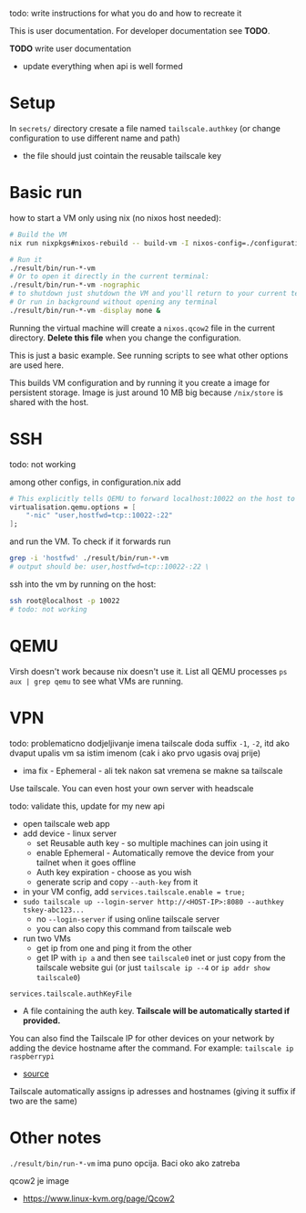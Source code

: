 
todo: write instructions for what you do and how to recreate it

This is user documentation. For developer documentation see **TODO**.

**TODO** write user documentation
- update everything when api is well formed


# Setup

In `secrets/` directory cresate a file named `tailscale.authkey` (or change configuration to use different name and path)
- the file should just cointain the reusable tailscale key


# Basic run

how to start a VM only using nix (no nixos host needed):
```bash
# Build the VM
nix run nixpkgs#nixos-rebuild -- build-vm -I nixos-config=./configuration.nix

# Run it
./result/bin/run-*-vm
# Or to open it directly in the current terminal:
./result/bin/run-*-vm -nographic
# to shutdown just shutdown the VM and you'll return to your current terminal
# Or run in background without opening any terminal
./result/bin/run-*-vm -display none &
```
Running the virtual machine will create a `nixos.qcow2` file in the current directory. **Delete this file** when you change the configuration.

This is just a basic example. See running scripts to see what other options are used here.

This builds VM configuration and by running it you create a image for persistent storage. Image is just around 10 MB big because `/nix/store` is shared with the host.


# SSH

todo: not working

among other configs, in configuration.nix add
```nix
# This explicitly tells QEMU to forward localhost:10022 on the host to port 22 inside the guest VM
virtualisation.qemu.options = [
    "-nic" "user,hostfwd=tcp::10022-:22"
];
```

and run the VM. To check if it forwards run
```bash
grep -i 'hostfwd' ./result/bin/run-*-vm
# output should be: user,hostfwd=tcp::10022-:22 \
```

ssh into the vm by running on the host:
```bash
ssh root@localhost -p 10022
# todo: not working
```


# QEMU

Virsh doesn't work because nix doesn't use it.
List all QEMU processes `ps aux | grep qemu` to see what VMs are running.


# VPN

todo: problematicno dodjeljivanje imena tailscale doda suffix `-1`, `-2`, itd ako dvaput upalis vm sa istim imenom (cak i ako prvo ugasis ovaj prije)
- ima fix - Ephemeral - ali tek nakon sat vremena se makne sa tailscale

Use tailscale. You can even host your own server with headscale

todo: validate this, update for my new api
- open tailscale web app
- add device - linux server
    - set Reusable auth key - so multiple machines can join using it
    - enable Ephemeral - Automatically remove the device from your tailnet when it goes offline
    - Auth key expiration - choose as you wish
    - generate scrip and copy `--auth-key` from it
- in your VM config, add `services.tailscale.enable = true;`
- `sudo tailscale up --login-server http://<HOST-IP>:8080 --authkey tskey-abc123...`
    - no `--login-server` if using online tailscale server
    - you can also copy this command from tailscale web
- run two VMs
    - get ip from one and ping it from the other
    - get IP with `ip a` and then see `tailscale0` inet or just copy from the tailscale website gui (or just `tailscale ip --4` or `ip addr show tailscale0`)

`services.tailscale.authKeyFile`
- A file containing the auth key. **Tailscale will be automatically started if provided.**

You can also find the Tailscale IP for other devices on your network by adding the device hostname after the command. For example: `tailscale ip raspberrypi`
- [source](https://tailscale.com/kb/1080/cli#ip)

Tailscale automatically assigns ip adresses and hostnames (giving it suffix if two are the same)


# Other notes

`./result/bin/run-*-vm` ima puno opcija. Baci oko ako zatreba

qcow2 je image
- https://www.linux-kvm.org/page/Qcow2



